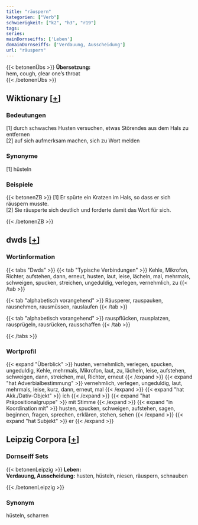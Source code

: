 ```yaml
---
title: "räuspern"
kategorien: ["Verb"]
schwierigkeit: ["k2", "h3", "r19"]
tags:
series:
mainDornseiffs: ['Leben']
domainDornseiffs: ['Verdauung, Ausscheidung']
url: "räuspern"
---
```


{{< betonenÜbs >}}
**Übersetzung:**  
hem, cough, clear one’s throat  
{{< /betonenÜbs >}}

## Wiktionary [[+](https://de.wiktionary.org/wiki/räuspern)]

### Bedeutungen
[1] durch schwaches Husten versuchen, etwas Störendes aus dem Hals zu entfernen  
[2] auf sich aufmerksam machen, sich zu Wort melden  

### Synonyme
[1] hüsteln  

### Beispiele
{{< betonenZB >}}
[1] Er spürte ein Kratzen im Hals, so dass er sich räuspern musste.  
[2] Sie räusperte sich deutlich und forderte damit das Wort für sich.  

{{< /betonenZB >}}


## dwds [[+](https://www.dwds.de/wb/räuspern)]

### Wortinformation
{{< tabs "Dwds" >}}
{{< tab "Typische Verbindungen" >}}
Kehle, Mikrofon, Richter, aufstehen, dann, erneut, husten, laut, leise, lächeln, mal, mehrmals, schweigen, spucken, streichen, ungeduldig, verlegen, vernehmlich, zu
{{< /tab >}}

{{< tab "alphabetisch vorangehend" >}}
Räusperer, rauspauken, rausnehmen, rausmüssen, rauslaufen
{{< /tab >}}

{{< tab "alphabetisch vorangehend" >}}
rauspflücken, rausplatzen, rausprügeln, rausrücken, rausschaffen
{{< /tab >}}

{{< /tabs >}}

### Wortprofil
{{< expand "Überblick" >}} husten, vernehmlich, verlegen, spucken, ungeduldig, Kehle, mehrmals, Mikrofon, laut, zu, lächeln, leise, aufstehen, schweigen, dann, streichen, mal, Richter, erneut {{< /expand >}}
{{< expand "hat Adverbialbestimmung" >}} vernehmlich, verlegen, ungeduldig, laut, mehrmals, leise, kurz, dann, erneut, mal {{< /expand >}}
{{< expand "hat Akk./Dativ-Objekt" >}} ich {{< /expand >}}
{{< expand "hat Präpositionalgruppe" >}} mit Stimme {{< /expand >}}
{{< expand "in Koordination mit" >}} husten, spucken, schweigen, aufstehen, sagen, beginnen, fragen, sprechen, erklären, stehen, sehen {{< /expand >}}
{{< expand "hat Subjekt" >}} er {{< /expand >}}

## Leipzig Corpora [[+](https://corpora.uni-leipzig.de/en/res?word=räuspern&corpusId=deu_newscrawl-public_2018)]

### Dornseiff Sets
{{< betonenLeipzig >}}
**Leben:**  
**Verdauung, Ausscheidung:** husten, hüsteln, niesen, räuspern, schnauben  

{{< /betonenLeipzig >}}

### Synonym
hüsteln, scharren

